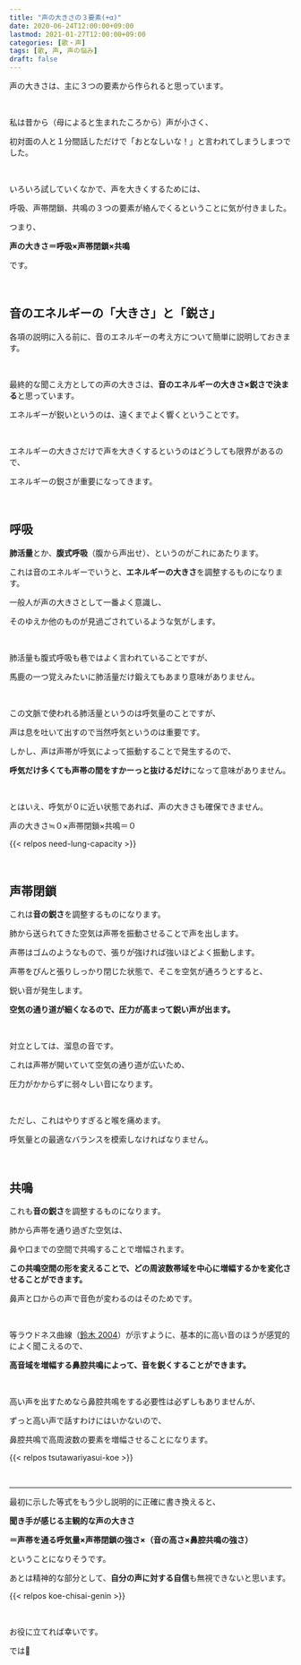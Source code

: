 ```yaml
---
title: "声の大きさの３要素(+α)"
date: 2020-06-24T12:00:00+09:00
lastmod: 2021-01-27T12:00:00+09:00
categories: [歌・声]
tags: [歌, 声, 声の悩み]
draft: false
---
```


声の大きさは、主に３つの要素から作られると思っています。

<br>

私は昔から（母によると生まれたころから）声が小さく、

初対面の人と１分間話しただけで「おとなしいな！」と言われてしまうしまつでした。

<br>

いろいろ試していくなかで、声を大きくするためには、

<!--more-->

呼吸、声帯閉鎖、共鳴の３つの要素が絡んでくるということに気が付きました。

つまり、

**声の大きさ＝呼吸×声帯閉鎖×共鳴**

です。

<br>

## 音のエネルギーの「大きさ」と「鋭さ」

各項の説明に入る前に、音のエネルギーの考え方について簡単に説明しておきます。

<br>

最終的な聞こえ方としての声の大きさは、**音のエネルギーの大きさ×鋭さで決まる**と思っています。

エネルギーが鋭いというのは、遠くまでよく響くということです。

<br>

エネルギーの大きさだけで声を大きくするというのはどうしても限界があるので、

エネルギーの鋭さが重要になってきます。

<br>

## 呼吸

**肺活量**とか、**腹式呼吸**（腹から声出せ）、というのがこれにあたります。

これは音のエネルギーでいうと、**エネルギーの大きさ**を調整するものになります。

一般人が声の大きさとして一番よく意識し、

そのゆえか他のものが見過ごされているような気がします。

<br>

肺活量も腹式呼吸も巷ではよく言われていることですが、

馬鹿の一つ覚えみたいに肺活量だけ鍛えてもあまり意味がありません。

<br>

この文脈で使われる肺活量というのは呼気量のことですが、

声は息を吐いて出すので当然呼気というのは重要です。

しかし、声は声帯が呼気によって振動することで発生するので、

**呼気だけ多くても声帯の間をすかーっと抜けるだけ**になって意味がありません。

<br>

とはいえ、呼気が０に近い状態であれば、声の大きさも確保できません。

声の大きさ≒０×声帯閉鎖×共鳴＝０

{{< relpos need-lung-capacity >}}

<br>

## 声帯閉鎖

これは**音の鋭さ**を調整するものになります。

肺から送られてきた空気は声帯を振動させることで声を出します。

声帯はゴムのようなもので、張りが強ければ強いほどよく振動します。

声帯をぴんと張りしっかり閉じた状態で、そこを空気が通ろうとすると、

鋭い音が発生します。

**空気の通り道が細くなるので、圧力が高まって鋭い声が出ます。**

<br>

対立としては、溜息の音です。

これは声帯が開いていて空気の通り道が広いため、

圧力がかからずに弱々しい音になります。

<br>

ただし、これはやりすぎると喉を痛めます。

呼気量との最適なバランスを模索しなければなりません。

<br>

## 共鳴

これも**音の鋭さ**を調整するものになります。

肺から声帯を通り過ぎた空気は、

鼻や口までの空間で共鳴することで増幅されます。

**この共鳴空間の形を変えることで、どの周波数帯域を中心に増幅するかを変化させることができます。**

鼻声と口からの声で音色が変わるのはそのためです。

<br>

等ラウドネス曲線（[鈴木 2004](https://asa.scitation.org/doi/10.1121/1.1763601)）が示すように、基本的に高い音のほうが感覚的によく聞こえるので、

**高音域を増幅する鼻腔共鳴によって、音を鋭くすることができます。**

<br>

高い声を出すためなら鼻腔共鳴をする必要性は必ずしもありませんが、

ずっと高い声で話すわけにはいかないので、

鼻腔共鳴で高周波数の要素を増幅させることになります。

{{< relpos tsutawariyasui-koe >}}

<br>

---

最初に示した等式をもう少し説明的に正確に書き換えると、

<strong>聞き手が感じる主観的な声の大きさ

＝声帯を通る呼気量×声帯閉鎖の強さ×（音の高さ×鼻腔共鳴の強さ）</strong>

ということになりそうです。

あとは精神的な部分として、**自分の声に対する自信**も無視できないと思います。

{{< relpos koe-chisai-genin >}}

<br>

お役に立てれば幸いです。

では:wave:
